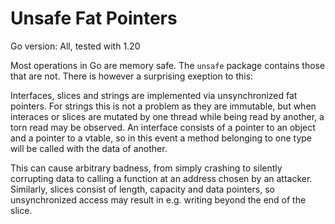 # Unsafe Fat Pointers
Go version: All, tested with 1.20

Most operations in Go are memory safe. The `unsafe` package
contains those that are not. There is however a surprising exeption
to this:

Interfaces, slices and strings are implemented via unsynchronized
fat pointers. For strings this is not a problem as they are immutable,
but when interaces or slices are mutated by one thread while being read
by another, a torn read may be observed. An interface consists of a pointer
to an object and a pointer to a vtable, so in this event a method belonging
to one type will be called with the data of another.

This can cause arbitrary badness, from simply crashing to silently corrupting
data to calling a function at an address chosen by an attacker. Similarly,
slices consist of length, capacity and data pointers, so unsynchronized
access may result in e.g. writing beyond the end of the slice.
